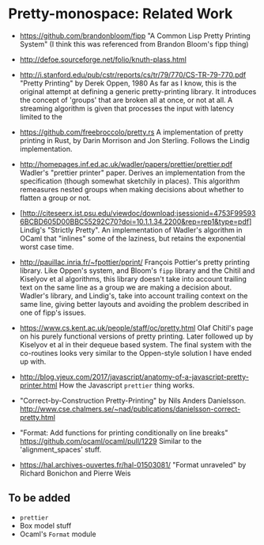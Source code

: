 # Pretty-monospace: Related Work

- https://github.com/brandonbloom/fipp "A Common Lisp Pretty Printing
  System" (I think this was referenced from Brandon Bloom's fipp
  thing)

- http://defoe.sourceforge.net/folio/knuth-plass.html

- http://i.stanford.edu/pub/cstr/reports/cs/tr/79/770/CS-TR-79-770.pdf
  "Pretty Printing" by Derek Oppen, 1980 As far as I know, this is the
  original attempt at defining a generic pretty-printing library. It
  introduces the concept of 'groups' that are broken all at once, or
  not at all. A streaming algorithm is given that processes the input
  with latency limited to the

- https://github.com/freebroccolo/pretty.rs A implementation of pretty
  printing in Rust, by Darin Morrison and Jon Sterling. Follows the
  Lindig implementation.

- http://homepages.inf.ed.ac.uk/wadler/papers/prettier/prettier.pdf
  Wadler's "prettier printer" paper. Derives an implementation from
  the specification (though somewhat sketchily in places). This
  algorithm remeasures nested groups when making decisions about
  whether to flatten a group or not.

- [http://citeseerx.ist.psu.edu/viewdoc/download;jsessionid=4753F995936BCBD605D00BBC55292C70?doi=10.1.1.34.2200&rep=rep1&type=pdf]
  Lindig's "Strictly Pretty". An implementation of Wadler's algorithm
  in OCaml that "inlines" some of the laziness, but retains the
  exponential worst case time.

- http://pauillac.inria.fr/~fpottier/pprint/ François Pottier's pretty
  printing library. Like Oppen's system, and Bloom's `fipp` library
  and the Chitil and Kiselyov et al algorithms, this library doesn't
  take into account trailing text on the same line as a group we are
  making a decision about. Wadler's library, and Lindig's, take into
  account trailing context on the same line, giving better layouts and
  avoiding the problem described in one of fipp's issues.

- https://www.cs.kent.ac.uk/people/staff/oc/pretty.html Olaf Chitil's
  page on his purely functional versions of pretty printing. Later
  followed up by Kiselyov et al in their dequeue based system. The
  final system with the co-routines looks very similar to the
  Oppen-style solution I have ended up with.

- http://blog.vjeux.com/2017/javascript/anatomy-of-a-javascript-pretty-printer.html
  How the Javascript `prettier` thing works.

- "Correct-by-Construction Pretty-Printing" by Nils Anders Danielsson.
  http://www.cse.chalmers.se/~nad/publications/danielsson-correct-pretty.html

- "Format: Add functions for printing conditionally on line breaks"
  https://github.com/ocaml/ocaml/pull/1229
  Similar to the 'alignment_spaces' stuff.

- https://hal.archives-ouvertes.fr/hal-01503081/
  "Format unraveled" by Richard Bonichon and Pierre Weis

## To be added

- `prettier`
- Box model stuff
- Ocaml's `Format` module

